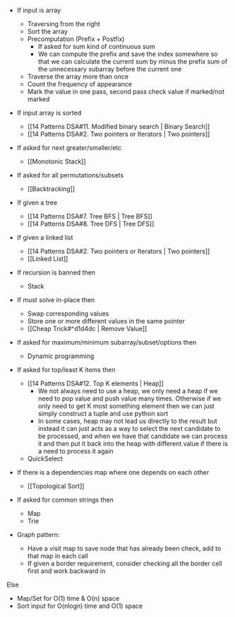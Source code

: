 - If input is array
	- Traversing from the right
	- Sort the array
	- Precomputation (Prefix + Postfix)
		- If asked for sum kind of continuous sum
		- We can compute the prefix and save the index somewhere so that we can calculate the current sum by minus the prefix sum of the unnecessary subarray before the current one
	- Traverse the array more than once
	- Count the frequency of appearance
	- Mark the value in one pass, second pass check value if marked/not marked
- If input array is sorted
	- [[14 Patterns DSA#11. Modified binary search | Binary Search]]
	- [[14 Patterns DSA#2. Two pointers or Iterators | Two pointers]]
- If asked for next greater/smaller/etc
	- [[Monotonic Stack]]
- If asked for all permutations/subsets
	- [[Backtracking]]
- If given a tree
	- [[14 Patterns DSA#7. Tree BFS | Tree BFS]]
	- [[14 Patterns DSA#8. Tree DFS | Tree DFS]]
- If given a linked list
	- [[14 Patterns DSA#2. Two pointers or Iterators | Two pointers]]
	- [[Linked List]]
- If recursion is banned then
	- Stack
- If must solve in-place then
	- Swap corresponding values
	- Store one or more different values in the same pointer
	- [[Cheap Trick#^d1d4dc | Remove Value]]
- If asked for maximum/minimum subarray/subset/options then
	- Dynamic programming
- If asked for top/least K items then
	- [[14 Patterns DSA#12. Top K elements | Heap]]
		- We not always need to use a heap, we only need a heap if we need to pop value and push value many times. Otherwise if we only need to get K most something element then we can just simply construct a tuple and use python sort
		- In some cases, heap may not lead us directly to the result but instead it can just acts as a way to select the next candidate to be processed, and when we have that candidate we can process it and then put it back into the heap with different value if there is a need to process it again 
	- QuickSelect
- If there is a dependencies map where one depends on each other
	- [[Topological Sort]]
- If asked for common strings then
	- Map
	- Trie

- Graph pattern:
	- Have a visit map to save node that has already been check, add to that map in each call
	- If given a border requirement, consider checking all the border cell first and work backward in 

Else
- Map/Set for O(1) time & O(n) space
- Sort input for O(nlogn) time and O(1) space
